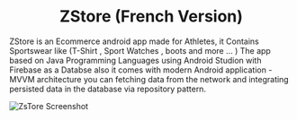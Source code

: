 <div align="center">
  <p>
    <h1>ZStore (French Version)</h1></p></div>
ZStore is an Ecommerce android app made for Athletes, it Contains Sportswear like (T-Shirt , Sport Watches , boots and more ... ) The app based on Java Programming Languages using Android Studion with Firebase as a Databse also it comes with modern Android application -MVVM architecture you can fetching data from the network and integrating persisted data in the database via repository pattern.

![ZsTore Screenshot](https://user-images.githubusercontent.com/44551268/107067394-831cc200-67df-11eb-86ce-8323c64524e6.png)


